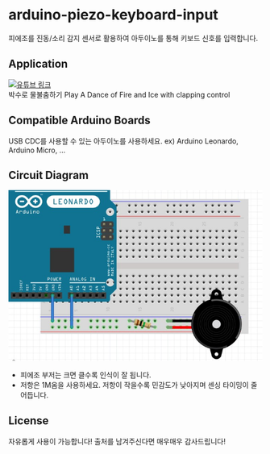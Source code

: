 # arduino-piezo-keyboard-input
피에조를 진동/소리 감지 센서로 활용하여 아두이노를 통해 키보드 신호를 입력합니다.

## Application
[![유튜브 링크](https://img.youtube.com/vi/SaSMSTCZxYg/0.jpg)](https://youtu.be/SaSMSTCZxYg) 
<br>박수로 물불춤하기
Play A Dance of Fire and Ice with clapping control

## Compatible Arduino Boards
USB CDC를 사용할 수 있는 아두이노를 사용하세요.
ex) Arduino Leonardo, Arduino Micro, ...

## Circuit Diagram
![회로도](https://github.com/factoryal/arduino-piezo-keyboard-input/raw/master/readme_src/img1.jpg)
- 피에조 부저는 크면 클수록 인식이 잘 됩니다.
- 저항은 1M옴을 사용하세요. 저항이 작을수록 민감도가 낮아지며 센싱 타이밍이 줄어듭니다.

## License
자유롭게 사용이 가능합니다!
출처를 남겨주신다면 매우매우 감사드립니다!